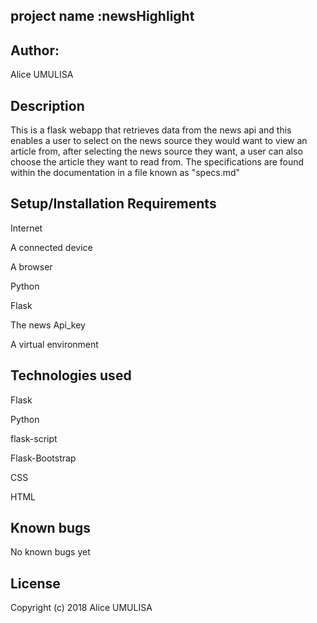 ## project name :newsHighlight
## Author:
Alice UMULISA

## Description
This is a flask webapp that retrieves data from the news api and this enables a user to select on the news source they would want to view an article from, after selecting the news source they want, a user can also choose the article they want to read from. The specifications are found within the documentation in a file known as "specs.md"

## Setup/Installation Requirements
Internet

A connected device

A browser

Python

Flask

The news Api_key

A virtual environment

## Technologies used
Flask

Python

flask-script

Flask-Bootstrap

CSS

HTML

## Known bugs
No known bugs yet

## License
Copyright (c) 2018 Alice UMULISA

